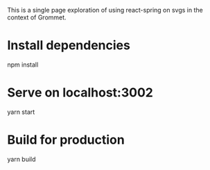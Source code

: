 This is a single page exploration of using react-spring on svgs in the context of Grommet.

# Install dependencies

npm install

# Serve on localhost:3002

yarn start

# Build for production

yarn build
